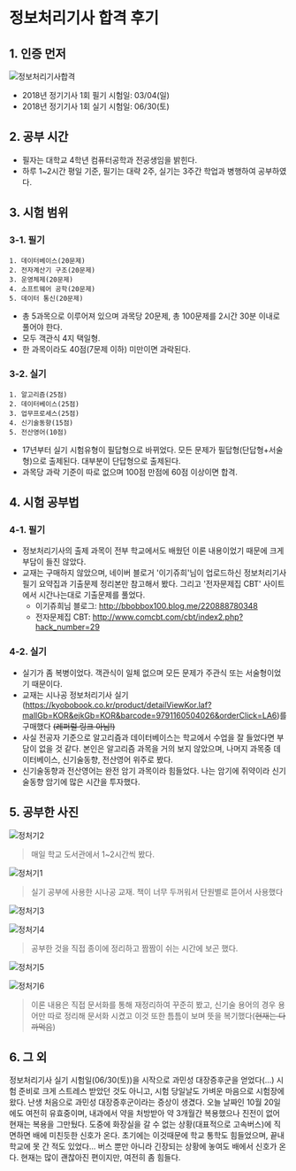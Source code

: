 # 정보처리기사 합격 후기



## 1. 인증 먼저

![정보처리기사합격](https://i.imgur.com/9hzZdkp.png)

- 2018년 정기기사 1회 필기 시험일: 03/04(일)
- 2018년 정기기사 1회 실기 시험일: 06/30(토)



## 2. 공부 시간

- 필자는 대학교 4학년 컴퓨터공학과 전공생임을 밝힌다.
- 하루 1~2시간 평일 기준, 필기는 대략 2주, 실기는 3주간 학업과 병행하여 공부하였다.



## 3. 시험 범위

### 3-1. 필기

```
1. 데이터베이스(20문제)
2. 전자계산기 구조(20문제)
3. 운영체제(20문제)
4. 소프트웨어 공학(20문제)
5. 데이터 통신(20문제)
```

- 총 5과목으로 이루어져 있으며 과목당 20문제, 총 100문제를 2시간 30분 이내로 풀어야 한다.
- 모두 객관식 4지 택일형.
- 한 과목이라도 40점(7문제 이하) 미만이면 과락된다.



### 3-2. 실기

```
1. 알고리즘(25점)
2. 데이터베이스(25점)
3. 업무프로세스(25점)
4. 신기술동향(15점)
5. 전산영어(10점)
```

- 17년부터 실기 시험유형이 필답형으로 바뀌었다.  모든 문제가 필답형(단답형+서술형)으로 출제된다. 대부분이 단답형으로 출제된다.
- 과목당 과락 기준이 따로 없으며 100점 만점에 60점 이상이면 합격. 



## 4. 시험 공부법

### 4-1. 필기

- 정보처리기사의 출제 과목이 전부 학교에서도 배웠던 이론 내용이었기 때문에 크게 부담이 들진 않았다. 
- 교재는 구매하지 않았으며, 네이버 블로거 '이기쥬희'님이 업로드하신 정보처리기사 필기 요약집과 기출문제 정리본만 참고해서 봤다. 그리고 '전자문제집 CBT' 사이트에서 시간나는대로 기출문제를 풀었다.
  - 이기쥬희님 블로그: http://bbobbox100.blog.me/220888780348
  - 전자문제집 CBT: http://www.comcbt.com/cbt/index2.php?hack_number=29

### 4-2. 실기

- 실기가 좀 복병이었다. 객관식이 일체 없으며 모든 문제가 주관식 또는 서술형이었기 때문이다.
- 교재는 시나공 정보처리기사 실기(https://kyobobook.co.kr/product/detailViewKor.laf?mallGb=KOR&ejkGb=KOR&barcode=9791160504026&orderClick=LA6)를 구매했다 ~~(레퍼럴 링크 아님!)~~
- 사실 전공자 기준으로 알고리즘과 데이터베이스는 학교에서 수업을 잘 들었다면 부담이 없을 것 같다. 본인은 알고리즘 과목을 거의 보지 않았으며, 나머지 과목중 데이터베이스, 신기술동향, 전산영어 위주로 봤다.
- 신기술동향과 전산영어는 완전 암기 과목이라 힘들었다. 나는 암기에 쥐약이라 신기술동향 암기에 많은 시간을 투자했다.



## 5. 공부한 사진



![정처기2](https://i.imgur.com/mCglnAN.jpg)

> 매일 학교 도서관에서 1~2시간씩 봤다.



![정처기1](https://i.imgur.com/gc8bFdc.jpg)

> 실기 공부에 사용한 시나공 교재. 책이 너무 두꺼워서 단원별로 뜯어서 사용했다



![정처기3](https://i.imgur.com/ln4bNrt.jpg)



![정처기4](https://i.imgur.com/YNaV4Kj.jpg)

> 공부한 것을 직접 종이에 정리하고 짬짬이 쉬는 시간에 보곤 했다.



![정처기5](https://i.imgur.com/zlV1fw5.jpg)



![정처기6](https://i.imgur.com/EsAWRmg.jpg)

> 이론 내용은 직접 문서화를 통해 재정리하여 꾸준히 봤고, 신기술 용어의 경우 용어만 따로 정리해 문서화 시켰고 이것 또한 틈틈이 보며 뜻을 복기했다(~~현재는 다 까먹음~~)



## 6. 그 외

정보처리기사 실기 시험일(06/30(토))을 시작으로 과민성 대장증후군을 얻었다(...)
시험 준비로 크게 스트레스 받았던 것도 아니고, 시험 당일날도 가벼운 마음으로 시험장에 왔다.
난생 처음으로 과민성 대장증후군이라는 증상이 생겼다. 오늘 날짜인 10월 20일에도 여전히 유효중이며, 내과에서 약을 처방받아 약 3개월간 복용했으나 진전이 없어 현재는 복용을 그만뒀다.
도중에 화장실을 갈 수 없는 상황(대표적으로 고속버스)에 직면하면 배에 미친듯한 신호가 온다. 초기에는 이것때문에 학교 통학도 힘들었으며, 끝내 학교에 못 간 적도 있었다... 버스 뿐만 아니라 긴장되는 상황에 놓여도 배에서 신호가 온다. 
현재는 많이 괜찮아진 편이지만, 여전히 좀 힘들다.
